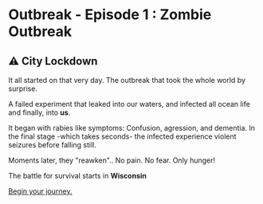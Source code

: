 # Outbreak - Episode 1 : Zombie Outbreak

## ⚠ City Lockdown

It all started on that very day. The outbreak that took the whole world by surprise. 

A failed experiment that leaked into our waters, and infected all ocean life and finally, into **us**.

It began with rabies like symptoms: Confusion, agression, and dementia. In the final stage -which takes seconds- the infected experience violent seizures before falling still.

Moments later, they "reawken"..
No pain.
No fear.
Only hunger!

The battle for survival starts in **Wisconsin**

[Begin your journey.](./scene1.md)










